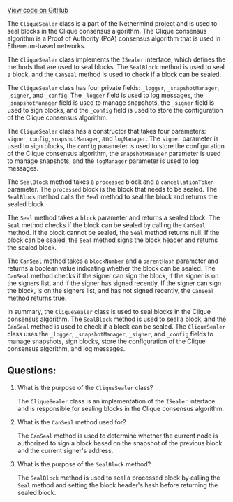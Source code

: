 [View code on GitHub](https://github.com/NethermindEth/nethermind/src/Nethermind/Nethermind.Consensus.Clique/CliqueSealer.cs)

The `CliqueSealer` class is a part of the Nethermind project and is used to seal blocks in the Clique consensus algorithm. The Clique consensus algorithm is a Proof of Authority (PoA) consensus algorithm that is used in Ethereum-based networks. 

The `CliqueSealer` class implements the `ISealer` interface, which defines the methods that are used to seal blocks. The `SealBlock` method is used to seal a block, and the `CanSeal` method is used to check if a block can be sealed. 

The `CliqueSealer` class has four private fields: `_logger`, `_snapshotManager`, `_signer`, and `_config`. The `_logger` field is used to log messages, the `_snapshotManager` field is used to manage snapshots, the `_signer` field is used to sign blocks, and the `_config` field is used to store the configuration of the Clique consensus algorithm. 

The `CliqueSealer` class has a constructor that takes four parameters: `signer`, `config`, `snapshotManager`, and `logManager`. The `signer` parameter is used to sign blocks, the `config` parameter is used to store the configuration of the Clique consensus algorithm, the `snapshotManager` parameter is used to manage snapshots, and the `logManager` parameter is used to log messages. 

The `SealBlock` method takes a `processed` block and a `cancellationToken` parameter. The `processed` block is the block that needs to be sealed. The `SealBlock` method calls the `Seal` method to seal the block and returns the sealed block. 

The `Seal` method takes a `block` parameter and returns a sealed block. The `Seal` method checks if the block can be sealed by calling the `CanSeal` method. If the block cannot be sealed, the `Seal` method returns null. If the block can be sealed, the `Seal` method signs the block header and returns the sealed block. 

The `CanSeal` method takes a `blockNumber` and a `parentHash` parameter and returns a boolean value indicating whether the block can be sealed. The `CanSeal` method checks if the signer can sign the block, if the signer is on the signers list, and if the signer has signed recently. If the signer can sign the block, is on the signers list, and has not signed recently, the `CanSeal` method returns true. 

In summary, the `CliqueSealer` class is used to seal blocks in the Clique consensus algorithm. The `SealBlock` method is used to seal a block, and the `CanSeal` method is used to check if a block can be sealed. The `CliqueSealer` class uses the `_logger`, `_snapshotManager`, `_signer`, and `_config` fields to manage snapshots, sign blocks, store the configuration of the Clique consensus algorithm, and log messages.
## Questions: 
 1. What is the purpose of the `CliqueSealer` class?
    
    The `CliqueSealer` class is an implementation of the `ISealer` interface and is responsible for sealing blocks in the Clique consensus algorithm.

2. What is the `CanSeal` method used for?
    
    The `CanSeal` method is used to determine whether the current node is authorized to sign a block based on the snapshot of the previous block and the current signer's address.

3. What is the purpose of the `SealBlock` method?
    
    The `SealBlock` method is used to seal a processed block by calling the `Seal` method and setting the block header's hash before returning the sealed block.